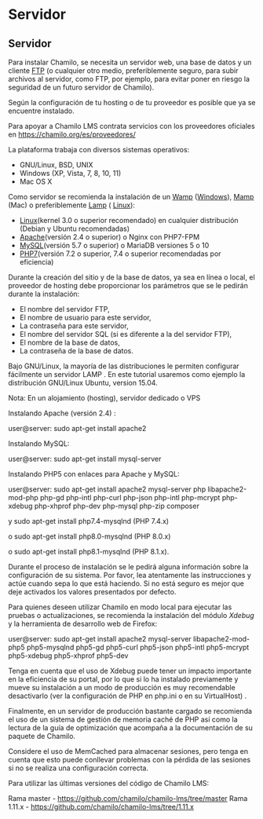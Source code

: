 # Servidor

## Servidor <a id="servidor"></a>

Para instalar Chamilo, se necesita un servidor web, una base de datos y un cliente [FTP](http://fr.wikipedia.org/wiki/File_Transfer_Protocol) \(o cualquier otro medio, preferiblemente seguro, para subir archivos al servidor, como FTP, por ejemplo, para evitar poner en riesgo la seguridad de un futuro servidor de Chamilo\).

Según la configuración de tu hosting o de tu proveedor es posible que ya se encuentre instalado.

Para apoyar a Chamilo LMS contrata servicios con los proveedores oficiales en https://chamilo.org/es/proveedores/

La plataforma trabaja con diversos sistemas operativos:

* GNU/Linux, BSD, UNIX
* Windows \(XP, Vista, 7, 8, 10, 11\)
* Mac OS X

Como servidor se recomienda la instalación de un [Wamp](http://es.wikipedia.org/wiki/WAMP) \([Windows](http://es.wikipedia.org/wiki/Microsoft_Windows)\), [Mamp](http://es.wikipedia.org/wiki/MAMP) \(Mac\) o preferiblemente [Lamp](http://es.wikipedia.org/wiki/LAMP) \( [Linux](http://es.wikipedia.org/wiki/Linux)\):

* [Linux](http://es.wikipedia.org/wiki/Linux)\(kernel 3.0 o superior recomendado\) en cualquier distribución \(Debian y Ubuntu recomendadas\)
* [Apache](http://es.wikipedia.org/wiki/Apache_HTTP_Server)\(versión 2.4 o superior\) o Nginx con PHP7-FPM
* [MySQL](http://es.wikipedia.org/wiki/MySQL)\(versión 5.7 o superior\) o MariaDB versiones 5 o 10
* [PHP7](http://es.wikipedia.org/wiki/PHP)\(versión 7.2 o superior, 7.4 o superior recomendadas por eficiencia\)

Durante la creación del sitio y de la base de datos, ya sea en línea o local, el proveedor de hosting debe proporcionar los parámetros que se le pedirán durante la instalación:

* El nombre del servidor FTP,
* El nombre de usuario para este servidor,
* La contraseña para este servidor,
* El nombre del servidor SQL \(si es diferente a la del servidor FTP\),
* El nombre de la base de datos,
* La contraseña de la base de datos.

Bajo GNU/Linux, la mayoría de las distribuciones le permiten configurar fácilmente un servidor LAMP . En este tutorial usaremos como ejemplo la distribución GNU/Linux Ubuntu, version 15.04.

Nota: En un alojamiento (hosting), servidor dedicado o VPS 

Instalando Apache \(versión 2.4\) :

user@server: sudo apt-get install apache2

Instalando MySQL:

user@server: sudo apt-get install mysql-server

Instalando PHP5 con enlaces para Apache y MySQL:

user@server: sudo apt-get install apache2 mysql-server php libapache2-mod-php  php-gd php-intl php-curl php-json php-intl php-mcrypt php-xdebug php-xhprof php-dev php-mysql php-zip composer

y sudo apt-get install php7.4-mysqlnd (PHP 7.4.x)

o sudo apt-get install php8.0-mysqlnd (PHP 8.0.x)

o sudo apt-get install php8.1-mysqlnd (PHP 8.1.x).

Durante el proceso de instalación se le pedirá alguna información sobre la configuración de su sistema. Por favor, lea atentamente las instrucciones y actúe cuando sepa lo que está haciendo. Si no está seguro es mejor que deje activados los valores presentados por defecto.

Para quienes deseen utilizar Chamilo en modo local para ejecutar las pruebas o actualizaciones, se recomienda la instalación del módulo _Xdebug_ y la herramienta de desarrollo web de Firefox:

user@server: sudo apt-get install apache2 mysql-server libapache2-mod-php5 php5-mysqlnd php5-gd php5-curl php5-json php5-intl php5-mcrypt php5-xdebug php5-xhprof php5-dev

Tenga en cuenta que el uso de Xdebug puede tener un impacto importante en la eficiencia de su portal, por lo que si lo ha instalado previamente y mueve su instalación a un modo de producción es muy recomendable desactivarlo \(ver la configuración de PHP en php.ini o en su VirtualHost\) .

Finalmente, en un servidor de producción bastante cargado se recomienda el uso de un sistema de gestión de memoria caché de PHP así como la lectura de la guía de optimización  que acompaña a la documentación de su paquete de Chamilo.

Considere el uso de MemCached para almacenar sesiones, pero tenga en cuenta que esto puede conllevar problemas con la pérdida de las sesiones si no se realiza una configuración correcta.

Para utilizar las últimas versiones del código de Chamilo LMS:

Rama master - https://github.com/chamilo/chamilo-lms/tree/master
Rama 1.11.x - https://github.com/chamilo/chamilo-lms/tree/1.11.x

